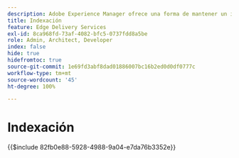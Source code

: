 ```yaml
---
description: Adobe Experience Manager ofrece una forma de mantener un índice de todas las páginas publicadas en una sección concreta del sitio web. Esto se utiliza comúnmente para crear listas y fuentes, y habilitar casos de uso de búsqueda y filtrado para sus páginas o fragmentos de contenido.
title: Indexación
feature: Edge Delivery Services
exl-id: 8ca968fd-73af-4082-bfc5-0737fdd8a5be
role: Admin, Architect, Developer
index: false
hide: true
hidefromtoc: true
source-git-commit: 1e69fd3abf8dad01886007bc16b2ed0d0df0777c
workflow-type: tm+mt
source-wordcount: '45'
ht-degree: 100%

---
```


# Indexación

{{$include 82fb0e88-5928-4988-9a04-e7da76b3352e}}
